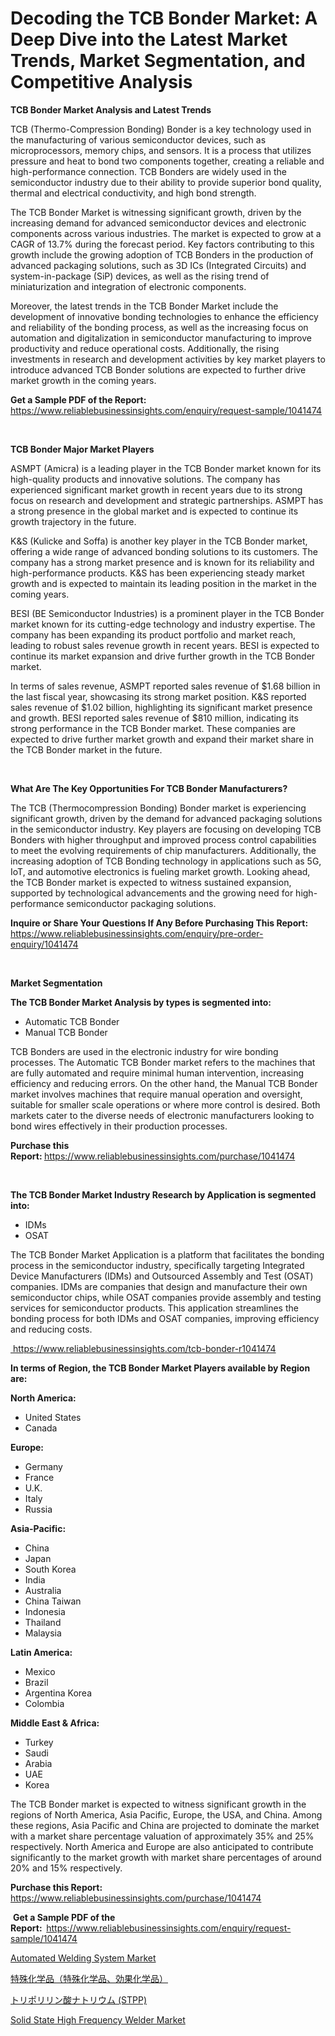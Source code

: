 <p><h1>Decoding the TCB Bonder Market: A Deep Dive into the Latest Market Trends, Market Segmentation, and Competitive Analysis</h1></p><p><strong>TCB Bonder Market Analysis and Latest Trends</strong></p>
<p><p>TCB (Thermo-Compression Bonding) Bonder is a key technology used in the manufacturing of various semiconductor devices, such as microprocessors, memory chips, and sensors. It is a process that utilizes pressure and heat to bond two components together, creating a reliable and high-performance connection. TCB Bonders are widely used in the semiconductor industry due to their ability to provide superior bond quality, thermal and electrical conductivity, and high bond strength.</p><p>The TCB Bonder Market is witnessing significant growth, driven by the increasing demand for advanced semiconductor devices and electronic components across various industries. The market is expected to grow at a CAGR of 13.7% during the forecast period. Key factors contributing to this growth include the growing adoption of TCB Bonders in the production of advanced packaging solutions, such as 3D ICs (Integrated Circuits) and system-in-package (SiP) devices, as well as the rising trend of miniaturization and integration of electronic components.</p><p>Moreover, the latest trends in the TCB Bonder Market include the development of innovative bonding technologies to enhance the efficiency and reliability of the bonding process, as well as the increasing focus on automation and digitalization in semiconductor manufacturing to improve productivity and reduce operational costs. Additionally, the rising investments in research and development activities by key market players to introduce advanced TCB Bonder solutions are expected to further drive market growth in the coming years.</p></p>
<p><strong>Get a Sample PDF of the Report:&nbsp;</strong> <a href="https://www.reliablebusinessinsights.com/enquiry/request-sample/1041474">https://www.reliablebusinessinsights.com/enquiry/request-sample/1041474</a></p>
<p>&nbsp;</p>
<p><strong>TCB Bonder Major Market Players</strong></p>
<p><p>ASMPT (Amicra) is a leading player in the TCB Bonder market known for its high-quality products and innovative solutions. The company has experienced significant market growth in recent years due to its strong focus on research and development and strategic partnerships. ASMPT has a strong presence in the global market and is expected to continue its growth trajectory in the future.</p><p>K&S (Kulicke and Soffa) is another key player in the TCB Bonder market, offering a wide range of advanced bonding solutions to its customers. The company has a strong market presence and is known for its reliability and high-performance products. K&S has been experiencing steady market growth and is expected to maintain its leading position in the market in the coming years.</p><p>BESI (BE Semiconductor Industries) is a prominent player in the TCB Bonder market known for its cutting-edge technology and industry expertise. The company has been expanding its product portfolio and market reach, leading to robust sales revenue growth in recent years. BESI is expected to continue its market expansion and drive further growth in the TCB Bonder market.</p><p>In terms of sales revenue, ASMPT reported sales revenue of $1.68 billion in the last fiscal year, showcasing its strong market position. K&S reported sales revenue of $1.02 billion, highlighting its significant market presence and growth. BESI reported sales revenue of $810 million, indicating its strong performance in the TCB Bonder market. These companies are expected to drive further market growth and expand their market share in the TCB Bonder market in the future.</p></p>
<p>&nbsp;</p>
<p><strong>What Are The Key Opportunities For TCB Bonder Manufacturers?</strong></p>
<p><p>The TCB (Thermocompression Bonding) Bonder market is experiencing significant growth, driven by the demand for advanced packaging solutions in the semiconductor industry. Key players are focusing on developing TCB Bonders with higher throughput and improved process control capabilities to meet the evolving requirements of chip manufacturers. Additionally, the increasing adoption of TCB Bonding technology in applications such as 5G, IoT, and automotive electronics is fueling market growth. Looking ahead, the TCB Bonder market is expected to witness sustained expansion, supported by technological advancements and the growing need for high-performance semiconductor packaging solutions.</p></p>
<p><strong>Inquire or Share Your Questions If Any Before Purchasing This Report:</strong> <a href="https://www.reliablebusinessinsights.com/enquiry/pre-order-enquiry/1041474">https://www.reliablebusinessinsights.com/enquiry/pre-order-enquiry/1041474</a></p>
<p>&nbsp;</p>
<p><strong>Market Segmentation</strong></p>
<p><strong>The TCB Bonder Market Analysis by types is segmented into:</strong></p>
<p><ul><li>Automatic TCB Bonder</li><li>Manual TCB Bonder</li></ul></p>
<p><p>TCB Bonders are used in the electronic industry for wire bonding processes. The Automatic TCB Bonder market refers to the machines that are fully automated and require minimal human intervention, increasing efficiency and reducing errors. On the other hand, the Manual TCB Bonder market involves machines that require manual operation and oversight, suitable for smaller scale operations or where more control is desired. Both markets cater to the diverse needs of electronic manufacturers looking to bond wires effectively in their production processes.</p></p>
<p><strong>Purchase this Report:&nbsp;</strong><a href="https://www.reliablebusinessinsights.com/purchase/1041474">https://www.reliablebusinessinsights.com/purchase/1041474</a></p>
<p>&nbsp;</p>
<p><strong>The TCB Bonder Market Industry Research by Application is segmented into:</strong></p>
<p><ul><li>IDMs</li><li>OSAT</li></ul></p>
<p><p>The TCB Bonder Market Application is a platform that facilitates the bonding process in the semiconductor industry, specifically targeting Integrated Device Manufacturers (IDMs) and Outsourced Assembly and Test (OSAT) companies. IDMs are companies that design and manufacture their own semiconductor chips, while OSAT companies provide assembly and testing services for semiconductor products. This application streamlines the bonding process for both IDMs and OSAT companies, improving efficiency and reducing costs.</p></p>
<p><a href="https://www.reliablebusinessinsights.com/tcb-bonder-r1041474">&nbsp;https://www.reliablebusinessinsights.com/tcb-bonder-r1041474</a></p>
<p><strong>In terms of Region, the TCB Bonder Market Players available by Region are:</strong></p>
<p>
    <p> <strong> North America: </strong>
        <ul>
            <li>United States</li>
            <li>Canada</li>
        </ul>
        </p> 
    <p> <strong> Europe: </strong>
        <ul>
            <li>Germany</li>
            <li>France</li>
            <li>U.K.</li>
            <li>Italy</li>
            <li>Russia</li>
        </ul>
        </p> 
    <p> <strong> Asia-Pacific: </strong>
        <ul>
            <li>China</li>
            <li>Japan</li>
            <li>South Korea</li>
            <li>India</li>
            <li>Australia</li>
            <li>China Taiwan</li>
            <li>Indonesia</li>
            <li>Thailand</li>
            <li>Malaysia</li>
        </ul>
        </p> 
    <p> <strong> Latin America: </strong>
        <ul>
            <li>Mexico</li>
            <li>Brazil</li>
            <li>Argentina Korea</li>
            <li>Colombia</li>
        </ul>
        </p> 
    <p> <strong> Middle East & Africa: </strong>
        <ul>
            <li>Turkey</li>
            <li>Saudi</li>
            <li>Arabia</li>
            <li>UAE</li>
            <li>Korea</li>
        </ul>
    </p>
    </p>
<p><p>The TCB Bonder market is expected to witness significant growth in the regions of North America, Asia Pacific, Europe, the USA, and China. Among these regions, Asia Pacific and China are projected to dominate the market with a market share percentage valuation of approximately 35% and 25% respectively. North America and Europe are also anticipated to contribute significantly to the market growth with market share percentages of around 20% and 15% respectively.</p></p>
<p><strong>Purchase this Report: </strong><a href="https://www.reliablebusinessinsights.com/purchase/1041474">https://www.reliablebusinessinsights.com/purchase/1041474</a></p>
<p>&nbsp;<strong>Get a Sample PDF of the Report:&nbsp;&nbsp;</strong><a href="https://www.reliablebusinessinsights.com/enquiry/request-sample/1041474">https://www.reliablebusinessinsights.com/enquiry/request-sample/1041474</a></p>
<p><strong></strong></p>
<p><p><a href="https://github.com/dmmanir420/Market-Research-Report-List-1/blob/main/automated-welding-system-market.md">Automated Welding System Market</a></p><p><a href="https://github.com/charm854/Market-Research-Report-List-2/blob/main/8927396161273.md">特殊化学品（特殊化学品、効果化学品）</a></p><p><a href="https://github.com/LeanneBruen2023/Market-Research-Report-List-2/blob/main/5278541161272.md">トリポリリン酸ナトリウム (STPP)</a></p><p><a href="https://github.com/susanjprice2023/Market-Research-Report-List-1/blob/main/solid-state-high-frequency-welder-market.md">Solid State High Frequency Welder Market</a></p></p>